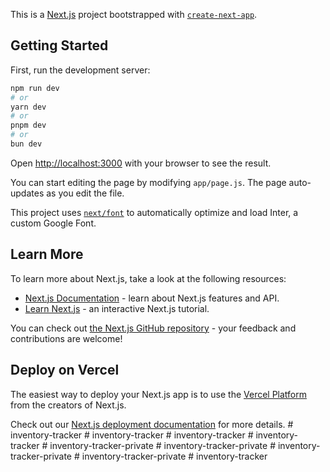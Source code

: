 This is a [Next.js](https://nextjs.org/) project bootstrapped with [`create-next-app`](https://github.com/vercel/next.js/tree/canary/packages/create-next-app).

## Getting Started

First, run the development server:

```bash
npm run dev
# or
yarn dev
# or
pnpm dev
# or
bun dev
```

Open [http://localhost:3000](http://localhost:3000) with your browser to see the result.

You can start editing the page by modifying `app/page.js`. The page auto-updates as you edit the file.

This project uses [`next/font`](https://nextjs.org/docs/basic-features/font-optimization) to automatically optimize and load Inter, a custom Google Font.

## Learn More

To learn more about Next.js, take a look at the following resources:

- [Next.js Documentation](https://nextjs.org/docs) - learn about Next.js features and API.
- [Learn Next.js](https://nextjs.org/learn) - an interactive Next.js tutorial.

You can check out [the Next.js GitHub repository](https://github.com/vercel/next.js/) - your feedback and contributions are welcome!

## Deploy on Vercel

The easiest way to deploy your Next.js app is to use the [Vercel Platform](https://vercel.com/new?utm_medium=default-template&filter=next.js&utm_source=create-next-app&utm_campaign=create-next-app-readme) from the creators of Next.js.

Check out our [Next.js deployment documentation](https://nextjs.org/docs/deployment) for more details.
#   i n v e n t o r y - t r a c k e r  
 #   i n v e n t o r y - t r a c k e r  
 #   i n v e n t o r y - t r a c k e r  
 #   i n v e n t o r y - t r a c k e r  
 #   i n v e n t o r y - t r a c k e r - p r i v a t e  
 #   i n v e n t o r y - t r a c k e r - p r i v a t e  
 #   i n v e n t o r y - t r a c k e r - p r i v a t e  
 #   i n v e n t o r y - t r a c k e r - p r i v a t e  
 #   i n v e n t o r y - t r a c k e r  
 